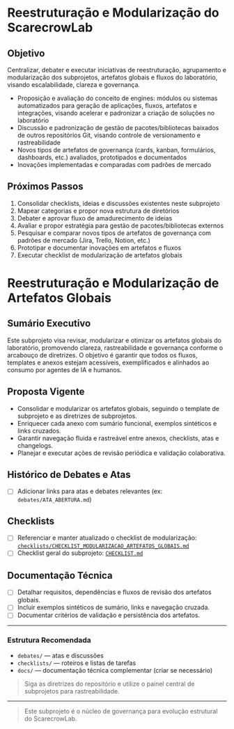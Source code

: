 # Reestruturação e Modularização do ScarecrowLab

## Objetivo
Centralizar, debater e executar iniciativas de reestruturação, agrupamento e modularização dos subprojetos, artefatos globais e fluxos do laboratório, visando escalabilidade, clareza e governança.
- Proposição e avaliação do conceito de engines: módulos ou sistemas automatizados para geração de aplicações, fluxos, artefatos e integrações, visando acelerar e padronizar a criação de soluções no laboratório
- Discussão e padronização de gestão de pacotes/bibliotecas baixados de outros repositórios Git, visando controle de versionamento e rastreabilidade
- Novos tipos de artefatos de governança (cards, kanban, formulários, dashboards, etc.) avaliados, prototipados e documentados
- Inovações implementadas e comparadas com padrões de mercado

## Próximos Passos
1. Consolidar checklists, ideias e discussões existentes neste subprojeto
2. Mapear categorias e propor nova estrutura de diretórios
3. Debater e aprovar fluxo de amadurecimento de ideias
4. Avaliar e propor estratégia para gestão de pacotes/bibliotecas externos
5. Pesquisar e comparar novos tipos de artefatos de governança com padrões de mercado (Jira, Trello, Notion, etc.)
6. Prototipar e documentar inovações em artefatos e fluxos
7. Executar checklist de modularização de artefatos globais


# Reestruturação e Modularização de Artefatos Globais

## Sumário Executivo

Este subprojeto visa revisar, modularizar e otimizar os artefatos globais do laboratório, promovendo clareza, rastreabilidade e governança conforme o arcabouço de diretrizes. O objetivo é garantir que todos os fluxos, templates e anexos estejam acessíveis, exemplificados e alinhados ao consumo por agentes de IA e humanos.

## Proposta Vigente

- Consolidar e modularizar os artefatos globais, seguindo o template de subprojeto e as diretrizes de subprojetos.
- Enriquecer cada anexo com sumário funcional, exemplos sintéticos e links cruzados.
- Garantir navegação fluida e rastreável entre anexos, checklists, atas e changelogs.
- Planejar e executar ações de revisão periódica e validação colaborativa.

## Histórico de Debates e Atas

- [ ] Adicionar links para atas e debates relevantes (ex: `debates/ATA_ABERTURA.md`)

## Checklists

- [ ] Referenciar e manter atualizado o checklist de modularização: [`checklists/CHECKLIST_MODULARIZACAO_ARTEFATOS_GLOBAIS.md`](checklists/CHECKLIST_MODULARIZACAO_ARTEFATOS_GLOBAIS.md)
- [ ] Checklist geral do subprojeto: [`CHECKLIST.md`](CHECKLIST.md)

## Documentação Técnica

- [ ] Detalhar requisitos, dependências e fluxos de revisão dos artefatos globais.
- [ ] Incluir exemplos sintéticos de sumário, links e navegação cruzada.
- [ ] Documentar critérios de validação e persistência dos artefatos.

---

### Estrutura Recomendada

- `debates/` — atas e discussões
- `checklists/` — roteiros e listas de tarefas
- `docs/` — documentação técnica complementar (criar se necessário)

> Siga as diretrizes do repositório e utilize o painel central de subprojetos para rastreabilidade.
---

> Este subprojeto é o núcleo de governança para evolução estrutural do ScarecrowLab.
